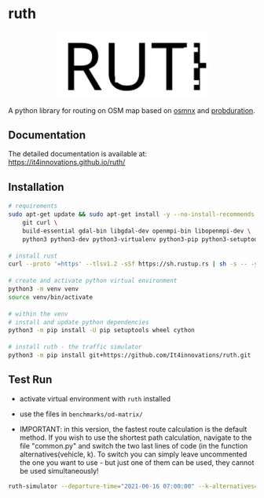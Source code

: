 # ruth

<p align="center">
    <img width="60%" src="docs/images/ruth.svg?sanitize=true">
</p>

A python library for routing on OSM map based on [osmnx](https://github.com/gboeing/osmnx) and [probduration](https://code.it4i.cz/everest/py-probduration).

## Documentation

The detailed documentation is available at: https://it4innovations.github.io/ruth/

## Installation

``` sh
# requirements
sudo apt-get update && sudo apt-get install -y --no-install-recommends \
    git curl \
    build-essential gdal-bin libgdal-dev openmpi-bin libopenmpi-dev \
    python3 python3-dev python3-virtualenv python3-pip python3-setuptools python3-wheel

# install rust
curl --proto '=https' --tlsv1.2 -sSf https://sh.rustup.rs | sh -s -- -y

# create and activate python virtual environment
python3 -m venv venv
source venv/bin/activate

# within the venv
# install and update python dependencies
python3 -m pip install -U pip setuptools wheel cython

# install ruth - the traffic simulator
python3 -m pip install git+https://github.com/It4innovations/ruth.git
```

## Test Run

* activate virtual environment with `ruth` installed
* use the files in `benchmarks/od-matrix/`

* IMPORTANT: in this version, the fastest route calculation is the default method. If you wish to use the shortest path calculation, navigate to the file "common.py" and switch the two last lines of code (in the function alternatives(vehicle, k). To switch you can simply leave uncommented the one you want to use - but just one of them can be used, they cannot be used simultaneously! 

``` sh
ruth-simulator --departure-time="2021-06-16 07:00:00" --k-alternatives=4 --out=simulation_record.pickle --seed=7 run INPUT-od-matrix-10-vehicles-town-resolution.parquet
```
